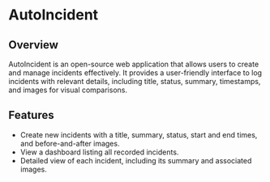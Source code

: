 # AutoIncident

## Overview

AutoIncident is an open-source web application that allows users to create and manage incidents effectively. It provides a user-friendly interface to log incidents with relevant details, including title, status, summary, timestamps, and images for visual comparisons.

## Features

- Create new incidents with a title, summary, status, start and end times, and before-and-after images.
- View a dashboard listing all recorded incidents.
- Detailed view of each incident, including its summary and associated images.



